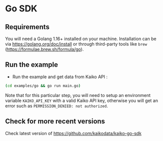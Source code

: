 # Go SDK

## Requirements

You will need a Golang 1.16+ installed on your machine.
Installation can be via <https://golang.org/doc/install> or through third-party tools like `brew` (<https://formulae.brew.sh/formula/go>).

## Run the example

- Run the example and get data from Kaiko API :

```bash
(cd examples/go && go run main.go)
```

Note that for this particular step, you will need to setup an environment variable `KAIKO_API_KEY` with a valid Kaiko API key, otherwise you will get an error such as `PERMISSION_DENIED: not authorized`.

## Check for more recent versions

Check latest version of <https://github.com/kaikodata/kaiko-go-sdk>
